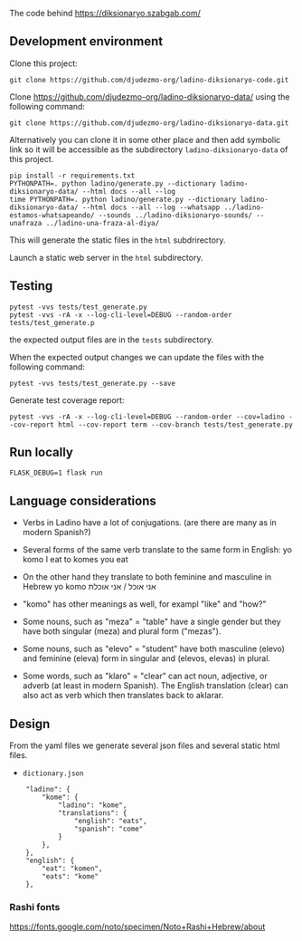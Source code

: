 The code behind https://diksionaryo.szabgab.com/


## Development environment

Clone this project:

```
git clone https://github.com/djudezmo-org/ladino-diksionaryo-code.git
```

Clone https://github.com/djudezmo-org/ladino-diksionaryo-data/ using the following command:

```
git clone https://github.com/djudezmo-org/ladino-diksionaryo-data.git
```

Alternatively you can clone it in some other place and then add symbolic link so it will be accessible as
the subdirectory `ladino-diksionaryo-data` of this project.


```
pip install -r requirements.txt
PYTHONPATH=. python ladino/generate.py --dictionary ladino-diksionaryo-data/ --html docs --all --log
time PYTHONPATH=. python ladino/generate.py --dictionary ladino-diksionaryo-data/ --html docs --all --log --whatsapp ../ladino-estamos-whatsapeando/ --sounds ../ladino-diksionaryo-sounds/ --unafraza ../ladino-una-fraza-al-diya/
```

This will generate the static files in the `html` subdrirectory.

Launch a static web server in the `html` subdirectory.

## Testing

```
pytest -vvs tests/test_generate.py
pytest -vvs -rA -x --log-cli-level=DEBUG --random-order tests/test_generate.p
```

the expected output files are in the `tests` subdirectory.

When the expected output changes we can update the files with the following command:

```
pytest -vvs tests/test_generate.py --save
```

Generate test coverage report:

```
pytest -vvs -rA -x --log-cli-level=DEBUG --random-order --cov=ladino --cov-report html --cov-report term --cov-branch tests/test_generate.py
```

## Run locally

```
FLASK_DEBUG=1 flask run
```

## Language considerations

* Verbs in Ladino have a lot of conjugations. (are there are many as in modern Spanish?)

* Several forms of the same verb translate to the same form in English:
  yo komo     I eat
  to komes    you eat

* On the other hand they translate to both feminine and masculine in Hebrew
  yo komo     אני אוכל / אני אוכלת

* "komo" has other meanings as well, for exampl "like" and "how?"

* Some nouns, such as "meza" = "table" have a single gender but they have both singular (meza) and plural form ("mezas").
* Some nouns, such as "elevo" =  "student" have both masculine (elevo) and feminine (eleva) form in singular and (elevos, elevas) in plural.
* Some words, such as "klaro" = "clear" can act noun, adjective, or adverb (at least in modern Spanish).
  The English translation (clear) can also act as verb which then translates back to aklarar.

## Design

From the yaml files we generate several json files and several static html files.

* `dictionary.json`

```
    "ladino": {
        "kome": {
            "ladino": "kome",
            "translations": {
                "english": "eats",
                "spanish": "come"
            }
        },
    },
    "english": {
        "eat": "komen",
        "eats": "kome"
    },

```

### Rashi fonts

https://fonts.google.com/noto/specimen/Noto+Rashi+Hebrew/about

